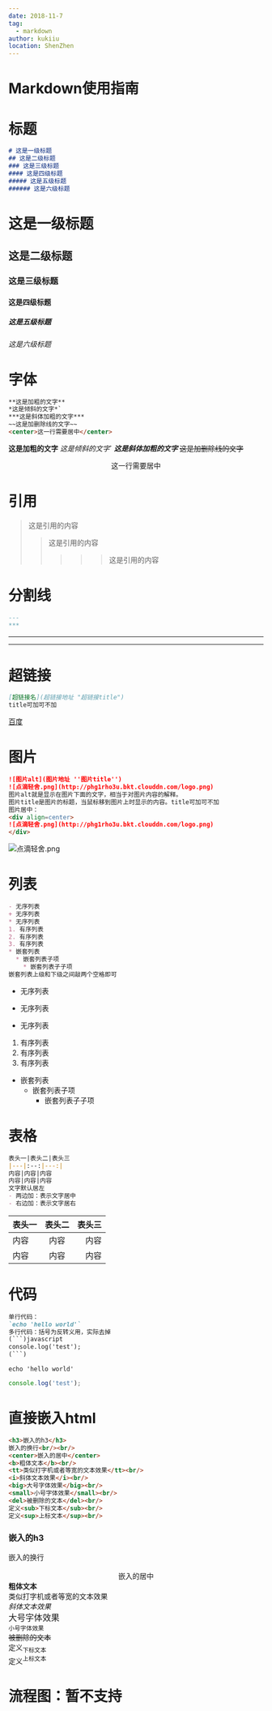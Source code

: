```yaml
---
date: 2018-11-7
tag: 
  - markdown
author: kukiiu
location: ShenZhen  
---
```

# Markdown使用指南

# 标题
```markdown
# 这是一级标题
## 这是二级标题
### 这是三级标题
#### 这是四级标题
##### 这是五级标题
###### 这是六级标题
```
# 这是一级标题
## 这是二级标题
### 这是三级标题
#### 这是四级标题
##### 这是五级标题
###### 这是六级标题

# 字体
```markdown
**这是加粗的文字**
*这是倾斜的文字*`
***这是斜体加粗的文字***
~~这是加删除线的文字~~
<center>这一行需要居中</center>
```
**这是加粗的文字**
*这是倾斜的文字*`
***这是斜体加粗的文字***
~~这是加删除线的文字~~
<center>这一行需要居中</center>

# 引用

>这是引用的内容
>>这是引用的内容
>>>>>这是引用的内容

# 分割线
```markdown
---
***
```
---
***

# 超链接
```markdown
[超链接名](超链接地址 "超链接title")
title可加可不加
```
[百度](http://baidu.com)


# 图片
```markdown
![图片alt](图片地址 ''图片title'')
![点滴轻舍.png](http://phg1rho3u.bkt.clouddn.com/logo.png)
图片alt就是显示在图片下面的文字，相当于对图片内容的解释。
图片title是图片的标题，当鼠标移到图片上时显示的内容。title可加可不加
图片居中：
<div align=center>
![点滴轻舍.png](http://phg1rho3u.bkt.clouddn.com/logo.png)
</div>
```
![点滴轻舍.png](http://phg1rho3u.bkt.clouddn.com/logo.png)

# 列表
```markdown
- 无序列表
+ 无序列表
* 无序列表
1. 有序列表
2. 有序列表
3. 有序列表
* 嵌套列表
  * 嵌套列表子项
    * 嵌套列表子子项
嵌套列表上级和下级之间敲两个空格即可
```
- 无序列表
+ 无序列表
* 无序列表
1. 有序列表
2. 有序列表
3. 有序列表
* 嵌套列表
  * 嵌套列表子项
    * 嵌套列表子子项

# 表格
```markdown
表头一|表头二|表头三
|---|:--:|---:|
内容|内容|内容
内容|内容|内容
文字默认居左
- 两边加：表示文字居中
- 右边加：表示文字居右
```
表头一|表头二|表头三
|---|:--:|---:|
内容|内容|内容
内容|内容|内容

# 代码
```markdown
单行代码：
`echo 'hello world'`
多行代码：括号为反转义用，实际去掉
(```)javascript
console.log('test');
(```)
```
`echo 'hello world'`
```javascript
console.log('test');
```

# 直接嵌入html
```markdown
<h3>嵌入的h3</h3>
嵌入的换行<br/><br/>
<center>嵌入的居中</center>
<b>粗体文本</b><br/>
<tt>类似打字机或者等宽的文本效果</tt><br/>
<i>斜体文本效果</i><br/>
<big>大号字体效果</big><br/>
<small>小号字体效果</small><br/>
<del>被删除的文本</del><br/>
定义<sub>下标文本</sub><br/>
定义<sup>上标文本</sup><br/>
```
<h3>嵌入的h3</h3>
嵌入的换行<br/><br/>
<center>嵌入的居中</center>
<b>粗体文本</b><br/>
<tt>类似打字机或者等宽的文本效果</tt><br/>
<i>斜体文本效果</i><br/>
<big>大号字体效果</big><br/>
<small>小号字体效果</small><br/>
<del>被删除的文本</del><br/>
定义<sub>下标文本</sub><br/>
定义<sup>上标文本</sup><br/>

# 流程图：暂不支持
